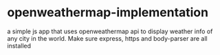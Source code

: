 # openweathermap-implementation
a simple js app that uses openweathermap api to display weather info of any city in the world. Make sure express, https and body-parser are all installed
